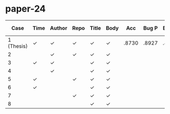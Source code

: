 # paper-24

| Case       | Time | Author | Repo | Title | Body | Acc    | Bug P  | Bug R  | Bug F1 | Enh P  | Enh R  | Enh F1 | Ques P | Ques R | Ques F1| Duration |
|------------|------|--------|------|-------|------|--------|--------|--------|--------|--------|--------|--------|--------|--------|--------|----------|
| 1 (Thesis) | ✓    | ✓      | ✓    | ✓     | ✓    | .8730  | .8927  | .8996  | .8962  | .8773  | .8854  | .8813  | .7257  | .6617  | .6922  | 01:15:40 |
| 2          |      | ✓      | ✓    | ✓     | ✓    |        |        |        |        |        |        |        |        |        |        |          |
| 3          | ✓    | ✓      |      | ✓     | ✓    |        |        |        |        |        |        |        |        |        |        |          |
| 4          |      | ✓      |      | ✓     | ✓    |        |        |        |        |        |        |        |        |        |        |          |
| 5          | ✓    |        | ✓    | ✓     | ✓    |        |        |        |        |        |        |        |        |        |        |          |
| 6          | ✓    |        |      | ✓     | ✓    |        |        |        |        |        |        |        |        |        |        |          |
| 7          |      |        | ✓    | ✓     | ✓    |        |        |        |        |        |        |        |        |        |        |          |
| 8          |      |        |      | ✓     | ✓    |        |        |        |        |        |        |        |        |        |        |          |



